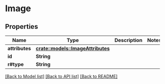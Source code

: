 # Image

## Properties

Name | Type | Description | Notes
------------ | ------------- | ------------- | -------------
**attributes** | [**crate::models::ImageAttributes**](ImageAttributes.md) |  | 
**id** | **String** |  | 
**r#type** | **String** |  | 

[[Back to Model list]](../README.md#documentation-for-models) [[Back to API list]](../README.md#documentation-for-api-endpoints) [[Back to README]](../README.md)


